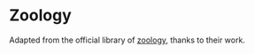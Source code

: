 
# Zoology

Adapted from the official library of [zoology](https://github.com/HazyResearch/zoology), thanks to their work.




